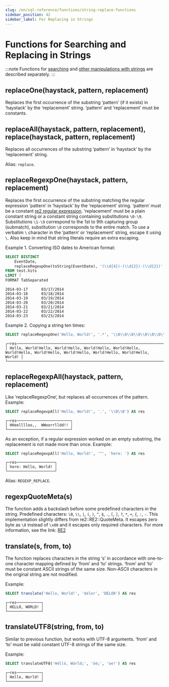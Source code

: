 ```yaml
---
slug: /en/sql-reference/functions/string-replace-functions
sidebar_position: 42
sidebar_label: For Replacing in Strings
---
```


# Functions for Searching and Replacing in Strings

:::note
Functions for [searching](../../sql-reference/functions/string-search-functions.md) and [other manipulations with strings](../../sql-reference/functions/string-functions.md) are described separately.
:::

## replaceOne(haystack, pattern, replacement)

Replaces the first occurrence of the substring ‘pattern’ (if it exists) in ‘haystack’ by the ‘replacement’ string.
‘pattern’ and ‘replacement’ must be constants.

## replaceAll(haystack, pattern, replacement), replace(haystack, pattern, replacement)

Replaces all occurrences of the substring ‘pattern’ in ‘haystack’ by the ‘replacement’ string.

Alias: `replace`.

## replaceRegexpOne(haystack, pattern, replacement)

Replaces the first occurrence of the substring matching the regular expression ‘pattern’ in ‘haystack‘ by the ‘replacement‘ string.
‘pattern‘ must be a constant [re2 regular expression](https://github.com/google/re2/wiki/Syntax).
‘replacement’ must be a plain constant string or a constant string containing substitutions `\0-\9`.
Substitutions `\1-\9` correspond to the 1st to 9th capturing group (submatch), substitution `\0` corresponds to the entire match.
To use a verbatim `\` character in the ‘pattern‘ or ‘replacement‘ string, escape it using `\`.
Also keep in mind that string literals require an extra escaping.

Example 1. Converting ISO dates to American format:

``` sql
SELECT DISTINCT
    EventDate,
    replaceRegexpOne(toString(EventDate), '(\\d{4})-(\\d{2})-(\\d{2})', '\\2/\\3/\\1') AS res
FROM test.hits
LIMIT 7
FORMAT TabSeparated
```

``` text
2014-03-17      03/17/2014
2014-03-18      03/18/2014
2014-03-19      03/19/2014
2014-03-20      03/20/2014
2014-03-21      03/21/2014
2014-03-22      03/22/2014
2014-03-23      03/23/2014
```

Example 2. Copying a string ten times:

``` sql
SELECT replaceRegexpOne('Hello, World!', '.*', '\\0\\0\\0\\0\\0\\0\\0\\0\\0\\0') AS res
```

``` text
┌─res────────────────────────────────────────────────────────────────────────────────────────────────────────────────────────────────┐
│ Hello, World!Hello, World!Hello, World!Hello, World!Hello, World!Hello, World!Hello, World!Hello, World!Hello, World!Hello, World! │
└────────────────────────────────────────────────────────────────────────────────────────────────────────────────────────────────────┘
```

## replaceRegexpAll(haystack, pattern, replacement)

Like ‘replaceRegexpOne‘, but replaces all occurrences of the pattern. Example:

``` sql
SELECT replaceRegexpAll('Hello, World!', '.', '\\0\\0') AS res
```

``` text
┌─res────────────────────────┐
│ HHeelllloo,,  WWoorrlldd!! │
└────────────────────────────┘
```

As an exception, if a regular expression worked on an empty substring, the replacement is not made more than once.
Example:

``` sql
SELECT replaceRegexpAll('Hello, World!', '^', 'here: ') AS res
```

``` text
┌─res─────────────────┐
│ here: Hello, World! │
└─────────────────────┘
```

Alias: `REGEXP_REPLACE`.

## regexpQuoteMeta(s)

The function adds a backslash before some predefined characters in the string.
Predefined characters: `\0`, `\\`, `|`, `(`, `)`, `^`, `$`, `.`, `[`, `]`, `?`, `*`, `+`, `{`, `:`, `-`.
This implementation slightly differs from re2::RE2::QuoteMeta. It escapes zero byte as `\0` instead of `\x00` and it escapes only required characters.
For more information, see the link: [RE2](https://github.com/google/re2/blob/master/re2/re2.cc#L473)


## translate(s, from, to)

The function replaces characters in the string ‘s’ in accordance with one-to-one character mapping defined by ‘from’ and ‘to’ strings. ‘from’ and ‘to’ must be constant ASCII strings of the same size. Non-ASCII characters in the original string are not modified.

Example:

``` sql
SELECT translate('Hello, World!', 'delor', 'DELOR') AS res
```

``` text
┌─res───────────┐
│ HELLO, WORLD! │
└───────────────┘
```

## translateUTF8(string, from, to)

Similar to previous function, but works with UTF-8 arguments. ‘from’ and ‘to’ must be valid constant UTF-8 strings of the same size.

Example:

``` sql
SELECT translateUTF8('Hélló, Wórld¡', 'óé¡', 'oe!') AS res
```

``` text
┌─res───────────┐
│ Hello, World! │
└───────────────┘
```
